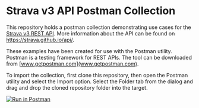 # Strava v3 API Postman Collection

This repository holds a postman collection demonstrating use cases for the [Strava v3 REST API](https://strava.github.io/api/). More information about the API can be found on https://strava.github.io/api/.

These examples have been created for use with the Postman utility. Postman is a testing framework for REST APIs. The tool can be downloaded from [www.getpostman.com](www.getpostman.com).

To import the collection, first clone this repository, then open the Postman utility and select the Import option. Select the Folder tab from the dialog and drag and drop the cloned repository folder into the target.

[![Run in Postman](https://run.pstmn.io/button.svg)](https://app.getpostman.com/run-collection/bdfb2bf6c1b32083a505)
